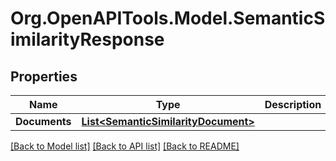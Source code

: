 # Org.OpenAPITools.Model.SemanticSimilarityResponse

## Properties

Name | Type | Description | Notes
------------ | ------------- | ------------- | -------------
**Documents** | [**List&lt;SemanticSimilarityDocument&gt;**](SemanticSimilarityDocument.md) |  | [optional] 

[[Back to Model list]](../README.md#documentation-for-models) [[Back to API list]](../README.md#documentation-for-api-endpoints) [[Back to README]](../README.md)

